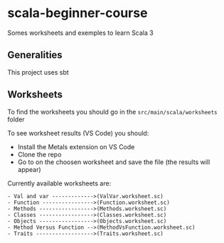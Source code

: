 # scala-beginner-course

Somes worksheets and exemples to learn Scala 3

## Generalities

This project uses sbt

## Worksheets

To find the worksheets you should go in the `src/main/scala/worksheets` folder

To see worksheet results (VS Code) you should:

- Install the Metals extension on VS Code
- Clone the repo
- Go to on the choosen worksheet and save the file (the results will appear)

Currently available worksheets are:

```
- Val and var ------------->(ValVar.worksheet.sc)
- Function ---------------->(Function.worksheet.sc)
- Methods ----------------->(Methods.worksheet.sc)
- Classes ----------------->(Classes.worksheet.sc)
- Objects ----------------->(Objects.worksheet.sc)
- Method Versus Function -->(MethodVsFunction.worksheet.sc)
- Traits ------------------>(Traits.worksheet.sc)
```

